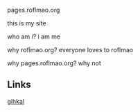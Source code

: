 pages.roflmao.org

this is my site

who am i?
i am me

why roflmao.org?
everyone loves to roflmao

why pages.roflmao.org?
why not

## Links
[gihkal](https://gihkal.roflmao.org)


